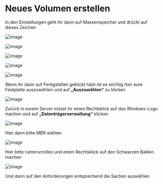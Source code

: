 Neues Volumen erstellen
===

In den Einstellungen geht ihr dann auf Massenspeicher und drückt auf dieses Zeichen

![image](https://github.com/user-attachments/assets/120a6659-0642-4b83-a979-e3468743827f)

![image](https://github.com/user-attachments/assets/c727d577-3015-4d97-b893-02ecc3f628fa)

![image](https://github.com/user-attachments/assets/686214d8-247c-44da-b160-9af90437cc9a)

![image](https://github.com/user-attachments/assets/db062618-d685-4af7-9000-b9ce672818e3)

![image](https://github.com/user-attachments/assets/211d2b8b-021d-48fc-b3b7-2b83ce8864ac)

Wenn ihr dann auf Fertigstellen geklickt habt ist es wichtig hier eure Festplatte auszuwählen und auf **„Auszuwählen“** zu klicken

![image](https://github.com/user-attachments/assets/41154b44-9486-42c8-a586-2655fb03285f)

Zurück in eurem Server müsst ihr einen Rechtsklick auf das Windows-Logo machen und auf **„Datenträgerverwaltung“** klicken

![image](https://github.com/user-attachments/assets/ac1375b0-3d0a-4518-b455-d1bf01d381d9)

Hier dann bitte MBR wählen

![image](https://github.com/user-attachments/assets/dc7ba55f-5021-4214-b636-b3bfa7c64966)

Hier bitte runterscrollen und einen Rechtsklick auf den Schwarzen Balken machen

![image](https://github.com/user-attachments/assets/00e013a8-6eb1-4ef0-b7e7-453508693710)

Und dann auf den Anforderungen entsprechend die Sachen auswählen

